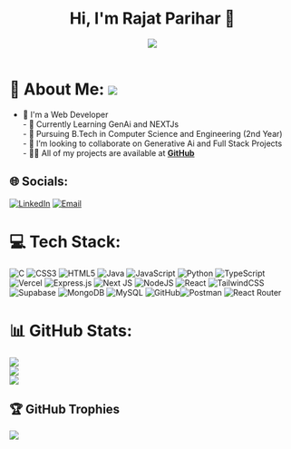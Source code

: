 <h1 align="center">Hi, I'm Rajat Parihar 👋</h1>
<div align="center">
<img src="https://api.visitorbadge.io/api/visitors?path=https%3A%2F%2Fgithub.com%2Frajat12826%2Frajat12826&label=VISITORS&labelColor=%23000&countColor=%230A0209" />
  <br><br>
</div>

# 💫 About Me:  [![](https://visitcount.itsvg.in/api?id=rajat12826&icon=0&color=0)](https://visitcount.itsvg.in)
- 🔭 I'm a Web Developer <br>- 🌱 Currently Learning GenAi and NEXTJs<br>- 🌱 Pursuing B.Tech in Computer Science and Engineering (2nd Year)<br>- 👯 I’m looking to collaborate on Generative Ai and  Full Stack Projects<br>- 👨‍💻 All of my projects are available at [**GitHub**](https://github.com/rajat12826/)


## 🌐 Socials:
[![LinkedIn](https://img.shields.io/badge/LinkedIn-%230077B5.svg?logo=linkedin&logoColor=white)](https://linkedin.com/in/www.linkedin.com/in/rajat-parihar-681097306) 
[![Email](https://img.shields.io/badge/Email-D14836?logo=gmail&logoColor=white&style=for-the-badge)](mailto:pariharrajat078@gmail.com)

# 💻 Tech Stack:
![C](https://img.shields.io/badge/c-%2300599C.svg?style=for-the-badge&logo=c&logoColor=white) ![CSS3](https://img.shields.io/badge/css3-%231572B6.svg?style=for-the-badge&logo=css3&logoColor=white) ![HTML5](https://img.shields.io/badge/html5-%23E34F26.svg?style=for-the-badge&logo=html5&logoColor=white) ![Java](https://img.shields.io/badge/java-%23ED8B00.svg?style=for-the-badge&logo=openjdk&logoColor=white) ![JavaScript](https://img.shields.io/badge/javascript-%23323330.svg?style=for-the-badge&logo=javascript&logoColor=%23F7DF1E) ![Python](https://img.shields.io/badge/python-3670A0?style=for-the-badge&logo=python&logoColor=ffdd54) ![TypeScript](https://img.shields.io/badge/typescript-%23007ACC.svg?style=for-the-badge&logo=typescript&logoColor=white) ![Vercel](https://img.shields.io/badge/vercel-%23000000.svg?style=for-the-badge&logo=vercel&logoColor=white) ![Express.js](https://img.shields.io/badge/express.js-%23404d59.svg?style=for-the-badge&logo=express&logoColor=%2361DAFB) ![Next JS](https://img.shields.io/badge/Next-black?style=for-the-badge&logo=next.js&logoColor=white) ![NodeJS](https://img.shields.io/badge/node.js-6DA55F?style=for-the-badge&logo=node.js&logoColor=white) ![React](https://img.shields.io/badge/react-%2320232a.svg?style=for-the-badge&logo=react&logoColor=%2361DAFB) ![TailwindCSS](https://img.shields.io/badge/tailwindcss-%2338B2AC.svg?style=for-the-badge&logo=tailwind-css&logoColor=white) ![Supabase](https://img.shields.io/badge/Supabase-3ECF8E?style=for-the-badge&logo=supabase&logoColor=white) ![MongoDB](https://img.shields.io/badge/MongoDB-%234ea94b.svg?style=for-the-badge&logo=mongodb&logoColor=white) ![MySQL](https://img.shields.io/badge/mysql-4479A1.svg?style=for-the-badge&logo=mysql&logoColor=white) ![GitHub](https://img.shields.io/badge/github-%23121011.svg?style=for-the-badge&logo=github&logoColor=white)![Postman](https://img.shields.io/badge/Postman-FF6C37?style=for-the-badge&logo=postman&logoColor=white) ![React Router](https://img.shields.io/badge/React_Router-%2320232a.svg?style=for-the-badge&logo=react-router&logoColor=white)
# 📊 GitHub Stats:
![](https://github-readme-stats.vercel.app/api?username=rajat12826&theme=dark&hide_border=false&include_all_commits=true&count_private=false)<br/>
![](https://github-readme-streak-stats.herokuapp.com/?user=rajat12826&theme=dark&hide_border=false)<br/>
![](https://github-readme-stats.vercel.app/api/top-langs/?username=rajat12826&theme=dark&hide_border=false&include_all_commits=true&count_private=false&layout=compact)

## 🏆 GitHub Trophies
![](https://github-profile-trophy.vercel.app/?username=rajat12826&theme=radical&no-frame=false&no-bg=true&margin-w=4)



<!-- ## Feeding...
<picture>
  <source media="(prefers-color-scheme: dark)" srcset="https://raw.githubusercontent.com/rajat12826/rajat12826/output/github-snake-dark.svg" />
  <source media="(prefers-color-scheme: light)" srcset="https://raw.githubusercontent.com/rajat12826//rajat12826/output/github-snake.svg" />
  <img alt="github-snake" src="https://raw.githubusercontent.com/rajat12826/rajat12826/output/github-snake.svg" />
</picture>

</br> -->

<!-- Proudly created with GPRM ( https://gprm.itsvg.in ) -->
